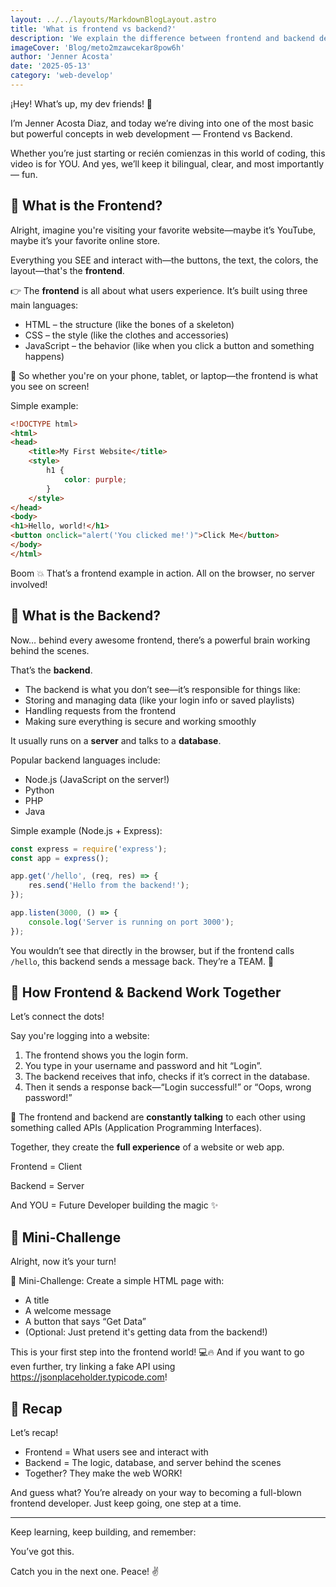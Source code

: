 ```yaml
---
layout: ../../layouts/MarkdownBlogLayout.astro
title: 'What is frontend vs backend?'
description: 'We explain the difference between frontend and backend development using real code examples and clear terms'
imageCover: 'Blog/meto2mzawcekar8pow6h'
author: 'Jenner Acosta'
date: '2025-05-13'
category: 'web-develop'
---
```


¡Hey! What’s up, my dev friends! 👋

I’m Jenner Acosta Diaz, and today we’re diving into one of the most basic but powerful concepts in web development —
Frontend vs Backend.

Whether you’re just starting or recién comienzas in this world of coding, this video is for YOU.
And yes, we’ll keep it bilingual, clear, and most importantly — fun.

## 🧠 What is the Frontend?

Alright, imagine you're visiting your favorite website—maybe it’s YouTube, maybe it’s your favorite online store.

Everything you SEE and interact with—the buttons, the text, the colors, the layout—that's the **frontend**.

👉 The **frontend** is all about what users experience.
It’s built using three main languages:

* HTML – the structure (like the bones of a skeleton)
* CSS – the style (like the clothes and accessories)
* JavaScript – the behavior (like when you click a button and something happens)

📱 So whether you're on your phone, tablet, or laptop—the frontend is what you see on screen!

Simple example:

```html
<!DOCTYPE html>
<html>
<head>
    <title>My First Website</title>
    <style>
        h1 {
            color: purple;
        }
    </style>
</head>
<body>
<h1>Hello, world!</h1>
<button onclick="alert('You clicked me!')">Click Me</button>
</body>
</html>
```

Boom 💥 That’s a frontend example in action. All on the browser, no server involved!

## 🧩 What is the Backend?

Now… behind every awesome frontend, there’s a powerful brain working behind the scenes.

That’s the **backend**.

* The backend is what you don’t see—it’s responsible for things like:
* Storing and managing data (like your login info or saved playlists)
* Handling requests from the frontend
* Making sure everything is secure and working smoothly

It usually runs on a **server** and talks to a **database**.

Popular backend languages include:

* Node.js (JavaScript on the server!)
* Python
* PHP
* Java

Simple example (Node.js + Express):

```javascript
const express = require('express');
const app = express();

app.get('/hello', (req, res) => {
    res.send('Hello from the backend!');
});

app.listen(3000, () => {
    console.log('Server is running on port 3000');
});

```

You wouldn’t see that directly in the browser, but if the frontend calls `/hello`, this backend sends a message back.
They’re a TEAM. 🤝

## 🔄 How Frontend & Backend Work Together

Let’s connect the dots!

Say you're logging into a website:

1. The frontend shows you the login form.
2. You type in your username and password and hit “Login”.
3. The backend receives that info, checks if it’s correct in the database.
4. Then it sends a response back—“Login successful!” or “Oops, wrong password!”

📡 The frontend and backend are **constantly talking** to each other using something called APIs (Application Programming
Interfaces).

Together, they create the **full experience** of a website or web app.

Frontend = Client

Backend = Server

And YOU = Future Developer building the magic ✨

## 💪 Mini-Challenge

Alright, now it’s your turn!

🧠 Mini-Challenge:
Create a simple HTML page with:

* A title
* A welcome message
* A button that says “Get Data”
* (Optional: Just pretend it's getting data from the backend!)

This is your first step into the frontend world! 💻🔥
And if you want to go even further, try linking a fake API using https://jsonplaceholder.typicode.com!

## 🔁 Recap

Let’s recap!

* Frontend = What users see and interact with
* Backend = The logic, database, and server behind the scenes
* Together? They make the web WORK!

And guess what? You’re already on your way to becoming a full-blown frontend developer. Just keep going, one step at a
time.

---
Keep learning, keep building, and remember:

You’ve got this.

Catch you in the next one. Peace! ✌️